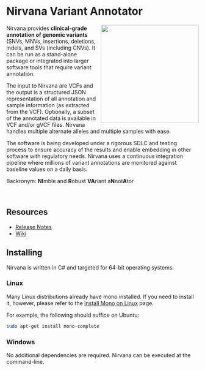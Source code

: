 # Nirvana Variant Annotator

<img align="right" src="https://github.com/Illumina/Nirvana/wiki/images/NirvanaCartoon.png" width="256" />

Nirvana provides **clinical-grade annotation of genomic variants** (SNVs, MNVs, insertions, deletions, indels, and SVs (including CNVs). It can be run as a stand-alone package or integrated into larger software tools that require variant annotation.

The input to Nirvana are VCFs and the output is a structured JSON representation of all annotation and sample information (as extracted from the VCF). Optionally, a subset of the annotated data is available in VCF and/or gVCF files. Nirvana handles multiple alternate alleles and multiple samples with ease.

The software is being developed under a rigorous SDLC and testing process to ensure accuracy of the results and enable embedding in other software with regulatory needs. Nirvana uses a continuous integration pipeline where millions of variant annotations are monitored against baseline values on a daily basis.

Backronym: **NI**mble and **R**obust **VA**riant a**N**not**A**tor

<br clear=left>

## Resources

* [Release Notes](https://github.com/Illumina/Nirvana/releases)
* [Wiki](https://github.com/Illumina/Nirvana/wiki)

## Installing

Nirvana is written in C# and targeted for 64-bit operating systems.

### Linux

Many Linux distributions already have mono installed. If you need to install it, however, please refer to the [Install Mono on Linux](http://www.mono-project.com/docs/getting-started/install/linux/) page.

For example, the following should suffice on Ubuntu:

```Bash
sudo apt-get install mono-complete
```

### Windows

No additional dependencies are required. Nirvana can be executed at the command-line.